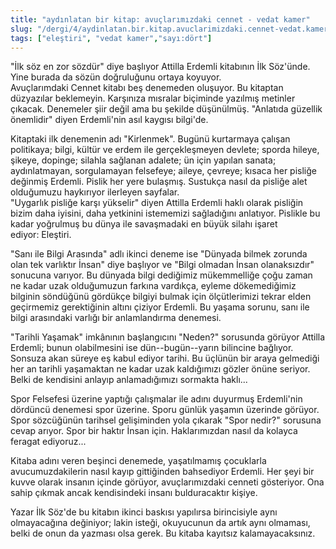 ```yaml
---
title: "aydınlatan bir kitap: avuçlarımızdaki cennet - vedat kamer"
slug: "/dergi/4/aydinlatan.bir.kitap.avuclarimizdaki.cennet-vedat.kamer"
tags: ["eleştiri", "vedat kamer","sayı:dört"]
---
```

"İlk söz en zor sözdür" diye başlıyor Attilla Erdemli kitabının İlk
Söz'ünde. Yine burada da sözün doğruluğunu ortaya koyuyor.\
Avuçlarımdaki Cennet kitabı beş denemeden oluşuyor. Bu kitaptan
düzyazılar beklemeyin. Karşınıza mısralar biçiminde yazılmış metinler
çıkacak. Denemeler şiir değil ama bu şekilde düşünülmüş. "Anlatıda
güzellik önemlidir" diyen Erdemli'nin asıl kaygısı bilgi'de.

Kitaptaki ilk denemenin adı "Kirlenmek". Bugünü kurtarmaya çalışan
politikaya; bilgi, kültür ve erdem ile gerçekleşmeyen devlete; sporda
hileye, şikeye, dopinge; silahla sağlanan adalete; ün için yapılan
sanata; aydınlatmayan, sorgulamayan felsefeye; aileye, çevreye; kısaca
her pisliğe değinmiş Erdemli. Pislik her yere bulaşmış. Sustukça nasıl
da pisliğe alet olduğumuzu haykırıyor ilerleyen sayfalar.\
"Uygarlık pisliğe karşı yükselir" diyen Attilla Erdemli haklı olarak
pisliğin bizim daha iyisini, daha yetkinini istememizi sağladığını
anlatıyor. Pislikle bu kadar yoğrulmuş bu dünya ile savaşmadaki en büyük
silahı işaret ediyor: Eleştiri.

"Sanı ile Bilgi Arasında" adlı ikinci deneme ise "Dünyada bilmek zorunda
olan tek varlıktır İnsan" diye başlıyor ve "Bilgi olmadan İnsan
olanaksızdır" sonucuna varıyor. Bu dünyada bilgi dediğimiz mükemmelliğe
çoğu zaman ne kadar uzak olduğumuzun farkına vardıkça, eyleme
dökemediğimiz bilginin söndüğünü gördükçe bilgiyi bulmak için
ölçütlerimizi tekrar elden geçirmemiz gerektiğinin altını çiziyor
Erdemli. Bu yaşama sorunu, sanı ile bilgi arasındaki varlığı bir
anlamlandırma denemesi.

"Tarihli Yaşamak" imkânının başlangıcını "Neden?" sorusunda görüyor
Attilla Erdemli; bunun olabilmesini ise dün--bugün--yarın bilincine
bağlıyor. Sonsuza akan süreye eş kabul ediyor tarihi. Bu üçlünün bir
araya gelmediği her an tarihli yaşamaktan ne kadar uzak kaldığımızı
gözler önüne seriyor. Belki de kendisini anlayıp anlamadığımızı
sormakta haklı...

Spor Felsefesi üzerine yaptığı çalışmalar ile adını duyurmuş Erdemli'nin
dördüncü denemesi spor üzerine. Sporu günlük yaşamın üzerinde görüyor.
Spor sözcüğünün tarihsel gelişiminden yola çıkarak "Spor nedir?"
sorusuna cevap arıyor. Spor bir haktır İnsan için. Haklarımızdan nasıl
da kolayca feragat ediyoruz...

Kitaba adını veren beşinci denemede, yaşatılmamış çocuklarla
avucumuzdakilerin nasıl kayıp gittiğinden bahsediyor Erdemli. Her şeyi
bir kuvve olarak insanın içinde görüyor, avuçlarımızdaki cenneti
gösteriyor. Ona sahip çıkmak ancak kendisindeki insanı
bulduracaktır kişiye.

Yazar İlk Söz'de bu kitabın ikinci baskısı yapılırsa birincisiyle aynı
olmayacağına değiniyor; lakin isteği, okuyucunun da artık aynı olmaması,
belki de onun da yazması olsa gerek. Bu kitaba
kayıtsız kalamayacaksınız.

